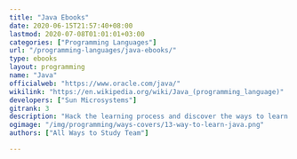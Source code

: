 ```yaml
---
title: "Java Ebooks"
date: 2020-06-15T21:57:40+08:00
lastmod: 2020-07-08T01:01:01+03:00
categories: ["Programming Languages"]
url: "/programming-languages/java-ebooks/"
type: ebooks
layout: programming
name: "Java"
officialweb: "https://www.oracle.com/java/"
wikilink: "https://en.wikipedia.org/wiki/Java_(programming_language)"
developers: ["Sun Microsystems"]
gitrank: 3
description: "Hack the learning process and discover the ways to learn Java programming easier with their pros and cons suggested for any level from beginner to professional."
ogimage: "/img/programming/ways-covers/13-way-to-learn-java.png"
authors: ["All Ways to Study Team"]

---
```



